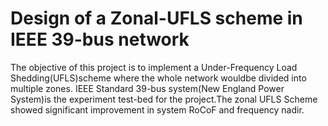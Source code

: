 # Design of a Zonal-UFLS scheme in IEEE 39-bus network


The objective of this project is to implement a Under-Frequency Load Shedding(UFLS)scheme where the whole network wouldbe divided into multiple zones.
IEEE Standard 39-bus system(New England Power System)is the experiment test-bed for the project.The zonal UFLS Scheme showed significant improvement in system RoCoF and frequency nadir.
